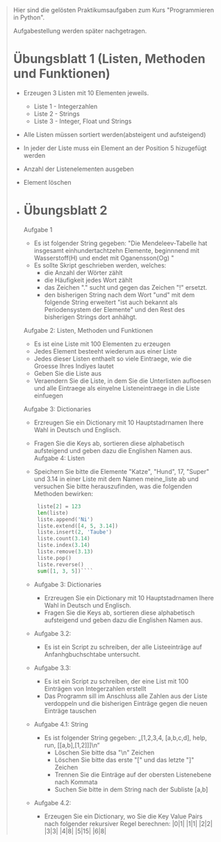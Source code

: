 > Hier sind die gelösten Praktikumsaufgaben zum Kurs
> "Programmieren in Python".
> 
> Aufgabestellung werden später nachgetragen.
> # Übungsblatt 1 (Listen, Methoden und Funktionen)
> 
> - Erzeugen 3 Listen mit 10 Elementen jeweils.
>   - Liste 1 - Integerzahlen
>   - Liste 2 - Strings 
>   - Liste 3 - Integer, Float und Strings
> 
> - Alle Listen müssen sortiert werden(absteigent und aufsteigend)
> - In jeder der Liste muss ein Element an der Position 5 hizugefügt werden
> - Anzahl der Listenelementen ausgeben
> - Element löschen
> - # Übungsblatt 2 
>   Aufgabe 1
>   - Es ist folgender String gegeben: "Die Mendeleev-Tabelle hat insgesamt einhundertachtzehn Elemente, beginnnend mit Wasserstoff(H) und endet mit Oganensson(Og) "
>   - Es sollte Skript geschrieben werden, welches:
>     - die Anzahl der Wörter zählt
>     - die Häufigkeit jedes Wort zählt
>     - das Zeichen "." sucht und gegen das Zeichen "!" ersetzt.
>     - den bisherigen String nach dem Wort "und" mit dem folgende String erweitert "ist auch bekannt als Periodensystem der Elemente" und den Rest des bisherigen Strings dort anhähgt.
>  
>   Aufgabe 2: Listen, Methoden und Funktionen 
>     - Es ist eine Liste mit 100 Elementen zu erzeugen
>     - Jedes Element besteeht wiederum aus einer Liste 
>     - Jedes dieser Listen enthaelt so viele Eintraege, wie die Groesse Ihres Indiyes lautet
>     - Geben Sie die Liste aus
>     - Veraendern Sie die Liste, in dem Sie die Unterlisten aufloesen und alle Eintraege als einyelne Listeneintraege in die Liste einfuegen
>   
>   Aufgabe 3: Dictionaries 
>     - Erzreugen Sie ein Dictionary mit 10 Hauptstadrnamen Ihere Wahl in Deutsch und Englisch.
>     - Fragen Sie die Keys ab, sortieren diese alphabetisch aufsteigend und geben dazu die Englishen Namen aus.
>    Aufgabe 4: Listen 
>     - Speichern Sie bitte die Elemente "Katze", "Hund", 17, "Super" und 3.14 in einer Liste mit dem Namen meine_liste ab und versuchen Sie bitte herauszufinden, was die folgenden Methoden bewirken:
>       ````python
>        liste[2] = 123
>        len(liste)
>        liste.append('Ni')
>        liste.extend([4, 5, 3.14])
>        liste.insert(2, 'Taube')
>        liste.count(3.14)
>        liste.index(3.14)
>        liste.remove(3.13)
>        liste.pop()
>        liste.reverse()
>        sum([1, 3, 5])````
>
>
>     - Aufgabe 3: Dictionaries 
>        - Erzreugen Sie ein Dictionary mit 10 Hauptstadrnamen Ihere Wahl in Deutsch und Englisch.
>        - Fragen Sie die Keys ab, sortieren diese alphabetisch aufsteigend und geben dazu die Englishen Namen aus.
>     - Aufgabe 3.2:
>       - Es ist ein Script zu schreiben, der alle Listeeinträge auf Anfanhgbuchschtabe untersucht.
>     - Aufgabe 3.3:
>       - Es ist ein Script zu schreiben, der eine List mit 100 Einträgen von Integerzahlen erstellt 
>       - Das Programm sill im Anschluss alle Zahlen aus der Liste verdoppeln und die bisherigen Einträge gegen die neuen Einträge tauschen
>     - Aufgabe 4.1: String 
>       - Es ist folgender String gegeben: „[1,2,3,4, [a,b,c,d], help, run, [[a,b],[1,2]]]\n“
>         - Löschen Sie bitte dsa "\n" Zeichen
>         - Löschen Sie bitte das erste "[" und das letzte "]" Zeichen 
>         - Trennen Sie die Einträge auf der obersten Listenebene nach Kommata
>         - Suchen Sie bitte in dem String nach der Subliste [a,b]
>         
>     - Aufgabe 4.2: 
>       - Erzeugen Sie ein Dictionary, wo Sie die Key Value Pairs nach folgender rekursiver Regel berechnen:
>          |0|1|
>          |1|1|
>          |2|2|
>          |3|3|
>          |4|8|
>          |5|15|
>          |6|8|
>       